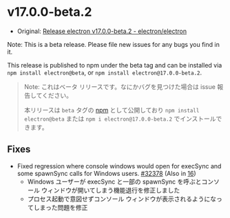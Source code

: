 # v17.0.0-beta.2

- Original: [Release electron v17.0.0-beta.2 - electron/electron](https://github.com/electron/electron/releases/tag/v17.0.0-beta.2)

Note: This is a beta release. Please file new issues for any bugs you find in it.

This release is published to npm under the beta tag and can be installed via `npm install electron@beta`, or `npm install electron@17.0.0-beta.2`.

> Note: これはベータ リリースです。なにかバグを見つけた場合は issue 報告してください。
>
> 本リリースは `beta` タグの [npm](https://www.npmjs.com/package/electron) として公開しており `npm install electron@beta` または `npm i electron@17.0.0-beta.2` でインストールできます。

## Fixes

- Fixed regression where console windows would open for execSync and some spawnSync calls for Windows users. [#32378](https://github.com/electron/electron/pull/32378) (Also in [16](https://github.com/electron/electron/pull/32379))
  - Windows ユーザーが execSync と一部の spawnSync を呼ぶとコンソール ウィンドウが開いてしまう機能退行を修正しました
  - プロセス起動で意図せずコンソール ウィンドウが表示されるようになってしまった問題を修正
